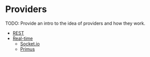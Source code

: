 # Providers

TODO: Provide an intro to the idea of providers and how they work.

* [REST](providers.rest.md)
* [Real-time](providers.real-time.md)
  * [Socket.io](providers.real-time.socket-io.md)
  * [Primus](providers.real-time.primus.md)